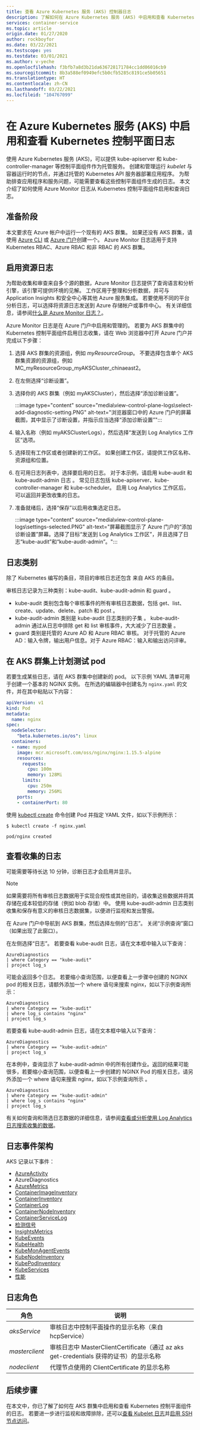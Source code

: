 ```yaml
---
title: 查看 Azure Kubernetes 服务 (AKS) 控制器日志
description: 了解如何在 Azure Kubernetes 服务 (AKS) 中启用和查看 Kubernetes 控制平面的日志
services: container-service
ms.topic: article
origin.date: 01/27/2020
author: rockboyfor
ms.date: 03/22/2021
ms.testscope: yes
ms.testdate: 03/01/2021
ms.author: v-yeche
ms.openlocfilehash: f3bfb7a8d3b21da636728171784cc1dd06016cb9
ms.sourcegitcommit: 8b3a588ef0949efc5b0cfb5285c8191ce5b05651
ms.translationtype: HT
ms.contentlocale: zh-CN
ms.lasthandoff: 03/22/2021
ms.locfileid: "104767099"
---
```

<!--Verified successfully on 02/26/2021-->
# <a name="enable-and-review-kubernetes-control-plane-logs-in-azure-kubernetes-service-aks"></a>在 Azure Kubernetes 服务 (AKS) 中启用和查看 Kubernetes 控制平面日志

使用 Azure Kubernetes 服务 (AKS)，可以提供 kube-apiserver 和 kube-controller-manager 等控制平面组件作为托管服务。 创建和管理运行 *kubelet* 与容器运行时的节点，并通过托管的 Kubernetes API 服务器部署应用程序。 为帮助排查应用程序和服务问题，可能需要查看这些控制平面组件生成的日志。 本文介绍了如何使用 Azure Monitor 日志从 Kubernetes 控制平面组件启用和查询日志。

## <a name="before-you-begin"></a>准备阶段

本文要求在 Azure 帐户中运行一个现有的 AKS 群集。 如果还没有 AKS 群集，请使用 [Azure CLI][cli-quickstart] 或 [Azure 门户][portal-quickstart]创建一个。 Azure Monitor 日志适用于支持 Kubernetes RBAC、Azure RBAC 和非 RBAC 的 AKS 群集。

## <a name="enable-resource-logs"></a>启用资源日志

为帮助收集和审查来自多个源的数据，Azure Monitor 日志提供了查询语言和分析引擎，该引擎可提供环境的见解。 工作区用于整理和分析数据，并可与 Application Insights 和安全中心等其他 Azure 服务集成。 若要使用不同的平台分析日志，可以选择将资源日志发送到 Azure 存储帐户或事件中心。 有关详细信息，请参阅[什么是 Azure Monitor 日志？][log-analytics-overview]。

Azure Monitor 日志是在 Azure 门户中启用和管理的。 若要为 AKS 群集中的 Kubernetes 控制平面组件启用日志收集，请在 Web 浏览器中打开 Azure 门户并完成以下步骤：

1. 选择 AKS 群集的资源组，例如 *myResourceGroup*。 不要选择包含单个 AKS 群集资源的资源组，例如 MC_myResourceGroup_myAKSCluster_chinaeast2。

2. 在左侧选择“诊断设置”。

3. 选择你的 AKS 群集（例如 myAKSCluster），然后选择“添加诊断设置”。
    
    :::image type="content" source="media\view-control-plane-logs\select-add-diagnostic-setting.PNG" alt-text="浏览器窗口中的 Azure 门户的屏幕截图，其中显示了诊断设置，并指示应当选择“添加诊断设置”":::

4. 输入名称（例如 myAKSClusterLogs），然后选择“发送到 Log Analytics 工作区”选项。

5. 选择现有工作区或者创建新的工作区。 如果创建工作区，请提供工作区名称、资源组和位置。

6. 在可用日志列表中，选择要启用的日志。 对于本示例，请启用 kube-audit 和 kube-audit-admin 日志 。 常见日志包括 kube-apiserver、kube-controller-manager 和 kube-scheduler。 启用 Log Analytics 工作区后，可以返回并更改收集的日志。

7. 准备就绪后，选择“保存”以启用收集选定日志。
  
    :::image type="content" source="media\view-control-plane-logs\settings-selected.PNG" alt-text="屏幕截图显示了 Azure 门户的“添加诊断设置”屏幕。选择了目标“发送到 Log Analytics 工作区”，并且选择了日志“kube-audit”和“kube-audit-admin”。":::

## <a name="log-categories"></a>日志类别

除了 Kubernetes 编写的条目，项目的审核日志还包含 来自 AKS 的条目。

审核日志记录为三种类别：kube-audit、kube-audit-admin 和 guard  。

- kube-audit 类别包含每个审核事件的所有审核日志数据，包括 get、list、create、update、delete、patch 和 post       。
- kube-audit-admin 类别是 kube-audit 日志类别的子集 。 kube-audit-admin 通过从日志中排除 get 和 list 审核事件，大大减少了日志数量  。
- guard 类别是托管的 Azure AD 和 Azure RBAC 审核。 对于托管的 Azure AD：输入令牌，输出用户信息。对于 Azure RBAC：输入和输出访问评审。

## <a name="schedule-a-test-pod-on-the-aks-cluster"></a>在 AKS 群集上计划测试 pod

若要生成某些日志，请在 AKS 群集中创建新的 pod。 以下示例 YAML 清单可用于创建一个基本的 NGINX 实例。 在所选的编辑器中创建名为 `nginx.yaml` 的文件，并在其中粘贴以下内容：

```yaml
apiVersion: v1
kind: Pod
metadata:
  name: nginx
spec:
  nodeSelector:
    "beta.kubernetes.io/os": linux
  containers:
  - name: mypod
    image: mcr.microsoft.com/oss/nginx/nginx:1.15.5-alpine
    resources:
      requests:
        cpu: 100m
        memory: 128Mi
      limits:
        cpu: 250m
        memory: 256Mi
    ports:
    - containerPort: 80
```

使用 [kubectl create][kubectl-create] 命令创建 Pod 并指定 YAML 文件，如以下示例所示：

```
$ kubectl create -f nginx.yaml

pod/nginx created
```

## <a name="view-collected-logs"></a>查看收集的日志

可能需要等待长达 10 分钟，诊断日志才会启用并显示。

> [!NOTE]
> 如果需要将所有审核日志数据用于实现合规性或其他目的，请收集这些数据并将其存储在成本较低的存储（例如 blob 存储）中。 使用 kube-audit-admin 日志类别收集和保存有意义的审核日志数据集，以便进行监视和发出警报。

在 Azure 门户中导航到 AKS 群集，然后选择左侧的“日志”。 关闭“示例查询”窗口（如果出现了此窗口）。

在左侧选择“日志”。 若要查看 kube-audit 日志，请在文本框中输入以下查询：

```
AzureDiagnostics
| where Category == "kube-audit"
| project log_s
```

可能会返回多个日志。 若要缩小查询范围，以便查看上一步骤中创建的 NGINX pod 的相关日志，请额外添加一个 where 语句来搜索 nginx，如以下示例查询所示：

```
AzureDiagnostics
| where Category == "kube-audit"
| where log_s contains "nginx"
| project log_s
```

若要查看 kube-audit-admin 日志，请在文本框中输入以下查询：

```
AzureDiagnostics
| where Category == "kube-audit-admin"
| project log_s
```

在本例中，查询显示了 kube-audit-admin 中的所有创建作业。返回的结果可能很多，若要缩小查询范围，以便查看上一步创建的 NGINX Pod 的相关日志，请另外添加一个 where 语句来搜索 nginx，如以下示例查询所示 。

```
AzureDiagnostics
| where Category == "kube-audit-admin"
| where log_s contains "nginx"
| project log_s
```

有关如何查询和筛选日志数据的详细信息，请参阅[查看或分析使用 Log Analytics 日志搜索收集的数据][analyze-log-analytics]。

## <a name="log-event-schema"></a>日志事件架构

AKS 记录以下事件：

* [AzureActivity][log-schema-azureactivity]
* AzureDiagnostics
* [AzureMetrics][log-schema-azuremetrics]
* [ContainerImageInventory][log-schema-containerimageinventory]
* [ContainerInventory][log-schema-containerinventory]
* [ContainerLog][log-schema-containerlog]
* [ContainerNodeInventory][log-schema-containernodeinventory]
* [ContainerServiceLog][log-schema-containerservicelog]
* [检测信号][log-schema-heartbeat]
* [InsightsMetrics][log-schema-insightsmetrics]
* [KubeEvents][log-schema-kubeevents]
* [KubeHealth][log-schema-kubehealth]
* [KubeMonAgentEvents][log-schema-kubemonagentevents]
* [KubeNodeInventory][log-schema-kubenodeinventory]
* [KubePodInventory][log-schema-kubepodinventory]
* [KubeServices][log-schema-kubeservices]
* [性能][log-schema-perf]

## <a name="log-roles"></a>日志角色

| 角色                     | 说明 |
|--------------------------|-------------|
| *aksService*             | 审核日志中控制平面操作的显示名称（来自 hcpService） |
| *masterclient*           | 审核日志中 MasterClientCertificate（通过 az aks get-credentials 获得的证书）的显示名称 |
| *nodeclient*             | 代理节点使用的 ClientCertificate 的显示名称 |

## <a name="next-steps"></a>后续步骤

在本文中，你已了解了如何在 AKS 群集中启用和查看 Kubernetes 控制平面组件的日志。 若要进一步进行监视和故障排除，还可以[查看 Kubelet 日志][kubelet-logs]并[启用 SSH 节点访问][aks-ssh]。

<!-- LINKS - external -->

[kubectl-create]: https://kubernetes.io/docs/reference/generated/kubectl/kubectl-commands#create

<!-- LINKS - internal -->

[cli-quickstart]: kubernetes-walkthrough.md
[portal-quickstart]: kubernetes-walkthrough-portal.md
[log-analytics-overview]: ../azure-monitor/logs/log-query-overview.md
[analyze-log-analytics]: ../azure-monitor/logs/log-analytics-tutorial.md
[kubelet-logs]: kubelet-logs.md
[aks-ssh]: ssh.md
[az-feature-register]: https://docs.azure.cn/cli/feature#az_feature_register
[az-feature-list]: https://docs.azure.cn/cli/feature#az_feature_list
[az-provider-register]: https://docs.azure.cn/cli/provider#az_provider_register
[log-schema-azureactivity]: https://docs.microsoft.com/azure/azure-monitor/reference/tables/azureactivity
[log-schema-azurediagnostics]: https://docs.microsoft.com/azure/azure-monitor/reference/tables/azurediagnostics
[log-schema-azuremetrics]: https://docs.microsoft.com/azure/azure-monitor/reference/tables/azuremetrics
[log-schema-containerimageinventory]: https://docs.microsoft.com/azure/azure-monitor/reference/tables/containerimageinventory
[log-schema-containerinventory]: https://docs.microsoft.com/azure/azure-monitor/reference/tables/containerinventory
[log-schema-containerlog]: https://docs.microsoft.com/azure/azure-monitor/reference/tables/containerlog
[log-schema-containernodeinventory]: https://docs.microsoft.com/azure/azure-monitor/reference/tables/containernodeinventory
[log-schema-containerservicelog]: https://docs.microsoft.com/azure/azure-monitor/reference/tables/containerservicelog
[log-schema-heartbeat]: https://docs.microsoft.com/azure/azure-monitor/reference/tables/heartbeat
[log-schema-insightsmetrics]: https://docs.microsoft.com/azure/azure-monitor/reference/tables/insightsmetrics
[log-schema-kubeevents]: https://docs.microsoft.com/azure/azure-monitor/reference/tables/kubeevents
[log-schema-kubehealth]: https://docs.microsoft.com/azure/azure-monitor/reference/tables/kubehealth
[log-schema-kubemonagentevents]: https://docs.microsoft.com/azure/azure-monitor/reference/tables/kubemonagentevents
[log-schema-kubenodeinventory]: https://docs.microsoft.com/azure/azure-monitor/reference/tables/kubenodeinventory
[log-schema-kubepodinventory]: https://docs.microsoft.com/azure/azure-monitor/reference/tables/kubepodinventory
[log-schema-kubeservices]: https://docs.microsoft.com/azure/azure-monitor/reference/tables/kubeservices
[log-schema-perf]: https://docs.microsoft.com/azure/azure-monitor/reference/tables/perf

<!--Update_Description: update meta properties, wording update, update link-->